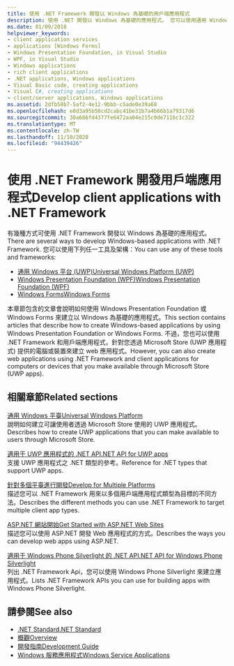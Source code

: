 ```yaml
---
title: 使用 .NET Framework 開發以 Windows 為基礎的用戶端應用程式
description: 使用 .NET 開發以 Windows 為基礎的應用程式。 您可以使用通用 Windows 平臺 (UWP) 、Windows Presentation Foundation (WPF) 或 Windows Forms。
ms.date: 01/09/2018
helpviewer_keywords:
- client application services
- applications [Windows Forms]
- Windows Presentation Foundation, in Visual Studio
- WPF, in Visual Studio
- Windows applications
- rich client applications
- .NET applications, Windows applications
- Visual Basic code, creating applications
- Visual C#, creating applications
- client/server applications, Windows applications
ms.assetid: 2dfb50b7-5af2-4e12-9bbb-c5ade0e39a68
ms.openlocfilehash: e8d3a95b58cd2cabc41be31b7a4b66b1a79317d6
ms.sourcegitcommit: 30a686fd4377fe6472aa04e215c0de711bc1c322
ms.translationtype: MT
ms.contentlocale: zh-TW
ms.lasthandoff: 11/10/2020
ms.locfileid: "94439426"
---
```

# <a name="develop-client-applications-with-net-framework"></a><span data-ttu-id="45ccf-104">使用 .NET Framework 開發用戶端應用程式</span><span class="sxs-lookup"><span data-stu-id="45ccf-104">Develop client applications with .NET Framework</span></span>

<span data-ttu-id="45ccf-105">有幾種方式可使用 .NET Framework 開發以 Windows 為基礎的應用程式。</span><span class="sxs-lookup"><span data-stu-id="45ccf-105">There are several ways to develop Windows-based applications with .NET Framework.</span></span> <span data-ttu-id="45ccf-106">您可以使用下列任一工具及架構：</span><span class="sxs-lookup"><span data-stu-id="45ccf-106">You can use any of these tools and frameworks:</span></span>

- [<span data-ttu-id="45ccf-107">通用 Windows 平台 (UWP)</span><span class="sxs-lookup"><span data-stu-id="45ccf-107">Universal Windows Platform (UWP)</span></span>](/windows/uwp/)
- [<span data-ttu-id="45ccf-108">Windows Presentation Foundation (WPF)</span><span class="sxs-lookup"><span data-stu-id="45ccf-108">Windows Presentation Foundation (WPF)</span></span>](/dotnet/desktop/wpf/)
- [<span data-ttu-id="45ccf-109">Windows Forms</span><span class="sxs-lookup"><span data-stu-id="45ccf-109">Windows Forms</span></span>](/dotnet/desktop/winforms/)

<span data-ttu-id="45ccf-110">本章節包含的文章會說明如何使用 Windows Presentation Foundation 或 Windows Forms 來建立以 Windows 為基礎的應用程式。</span><span class="sxs-lookup"><span data-stu-id="45ccf-110">This section contains articles that describe how to create Windows-based applications by using Windows Presentation Foundation or Windows Forms.</span></span> <span data-ttu-id="45ccf-111">不過，您也可以使用 .NET Framework 和用戶端應用程式，針對您透過 Microsoft Store (UWP 應用程式) 提供的電腦或裝置來建立 web 應用程式。</span><span class="sxs-lookup"><span data-stu-id="45ccf-111">However, you can also create web applications using .NET Framework and client applications for computers or devices that you make available through Microsoft Store (UWP apps).</span></span>

## <a name="related-sections"></a><span data-ttu-id="45ccf-112">相關章節</span><span class="sxs-lookup"><span data-stu-id="45ccf-112">Related sections</span></span>

<span data-ttu-id="45ccf-113">[通用 Windows 平臺](/windows/uwp/)</span><span class="sxs-lookup"><span data-stu-id="45ccf-113">[Universal Windows Platform](/windows/uwp/)</span></span>\
<span data-ttu-id="45ccf-114">說明如何建立可讓使用者透過 Microsoft Store 使用的 UWP 應用程式。</span><span class="sxs-lookup"><span data-stu-id="45ccf-114">Describes how to create UWP applications that you can make available to users through Microsoft Store.</span></span>

<span data-ttu-id="45ccf-115">[適用于 UWP 應用程式的 .NET API](../../api/index.md?view=dotnet-uwp-10.0)</span><span class="sxs-lookup"><span data-stu-id="45ccf-115">[.NET API for UWP apps](../../api/index.md?view=dotnet-uwp-10.0)</span></span>\
<span data-ttu-id="45ccf-116">支援 UWP 應用程式之 .NET 類型的參考。</span><span class="sxs-lookup"><span data-stu-id="45ccf-116">Reference for .NET types that support UWP apps.</span></span>
  
<span data-ttu-id="45ccf-117">[針對多個平臺進行開發](./cross-platform/index.md)</span><span class="sxs-lookup"><span data-stu-id="45ccf-117">[Develop for Multiple Platforms](./cross-platform/index.md)</span></span>\
<span data-ttu-id="45ccf-118">描述您可以 .NET Framework 用來以多個用戶端應用程式類型為目標的不同方法。</span><span class="sxs-lookup"><span data-stu-id="45ccf-118">Describes the different methods you can use .NET Framework to target multiple client app types.</span></span>

<span data-ttu-id="45ccf-119">[ASP.NET 網站開始](https://dotnet.microsoft.com/apps/aspnet/web-apps)</span><span class="sxs-lookup"><span data-stu-id="45ccf-119">[Get Started with ASP.NET Web Sites](https://dotnet.microsoft.com/apps/aspnet/web-apps)</span></span>\
<span data-ttu-id="45ccf-120">描述您可以使用 ASP.NET 開發 Web 應用程式的方式。</span><span class="sxs-lookup"><span data-stu-id="45ccf-120">Describes the ways you can develop web apps using ASP.NET.</span></span>

<span data-ttu-id="45ccf-121">[適用于 Windows Phone Silverlight 的 .NET API](/previous-versions/windows/apps/jj207211\(v=vs.105\))</span><span class="sxs-lookup"><span data-stu-id="45ccf-121">[.NET API for Windows Phone Silverlight](/previous-versions/windows/apps/jj207211\(v=vs.105\))</span></span>\
<span data-ttu-id="45ccf-122">列出 .NET Framework Api，您可以使用 Windows Phone Silverlight 來建立應用程式。</span><span class="sxs-lookup"><span data-stu-id="45ccf-122">Lists .NET Framework APIs you can use for building apps with Windows Phone Silverlight.</span></span>

## <a name="see-also"></a><span data-ttu-id="45ccf-123">請參閱</span><span class="sxs-lookup"><span data-stu-id="45ccf-123">See also</span></span>

- [<span data-ttu-id="45ccf-124">.NET Standard</span><span class="sxs-lookup"><span data-stu-id="45ccf-124">.NET Standard</span></span>](../standard/net-standard.md)
- [<span data-ttu-id="45ccf-125">概觀</span><span class="sxs-lookup"><span data-stu-id="45ccf-125">Overview</span></span>](./get-started/overview.md)
- [<span data-ttu-id="45ccf-126">開發指南</span><span class="sxs-lookup"><span data-stu-id="45ccf-126">Development Guide</span></span>](./development-guide.md)
- [<span data-ttu-id="45ccf-127">Windows 服務應用程式</span><span class="sxs-lookup"><span data-stu-id="45ccf-127">Windows Service Applications</span></span>](./windows-services/index.md)
